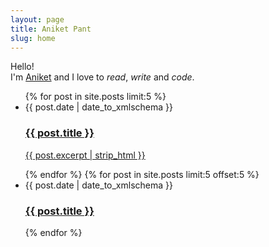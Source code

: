 ```yaml
---
layout: page
title: Aniket Pant
slug: home
---
```


<p class="lead font-serif">
  Hello!<br>
  I'm <a class="text-brand no-underline" href="/about" rel="nofollow">Aniket</a> and I love to <em>read</em>, <em>write</em> and <em>code</em>.
</p>

<ul class="list-none px-0 prose-li:px-0 prose-li:my-8 prose-a:no-underline prose-h3:mt-0 prose-h3:text-2xl">
  {% for post in site.posts limit:5 %}
  <li>
    <span class="date prose-sm"><date>{{ post.date | date_to_xmlschema }}</date></span>
    <a href="{{ post.url }}">
      <h3>{{ post.title }}</h3>
      <p class="font-light text-zinc-300">{{ post.excerpt | strip_html }}</p>
    </a>
  </li>
  {% endfor %}
  {% for post in site.posts limit:5 offset:5 %}
  <li>
    <span class="date prose-sm"><date>{{ post.date | date_to_xmlschema }}</date></span>
    <a href="{{ post.url }}">
      <h3>{{ post.title }}</h3>
    </a>
  </li>
  {% endfor %}
</ul>
